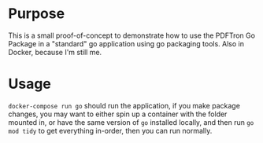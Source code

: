 # Purpose
This is a small proof-of-concept to demonstrate how to use the PDFTron Go Package in a "standard" go application using go packaging tools. Also in Docker, because I'm still me.

# Usage
`docker-compose run go` should run the application, if you make package changes, you may want to either spin up a container with the folder mounted in, or have the same version of `go` installed locally, and then run `go mod tidy` to get everything in-order, then you can run normally.
